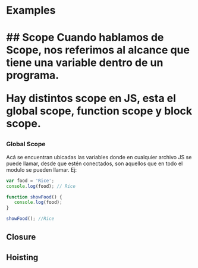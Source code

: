 <p align="center">
  <h1>Examples<h1>
</p>
## Scope
Cuando hablamos de Scope, nos referimos al alcance que tiene una variable dentro de un programa.

Hay distintos scope en JS, esta el global scope, function scope y block scope.

### Global Scope
Acá se encuentran ubicadas las variables donde en cualquier archivo JS se puede llamar, desde que estén conectados, son aquellos que en todo el modulo se pueden llamar.
Ej:
```javascript
var food = 'Rice';
console.log(food); // Rice

function showFood() {
   console.log(food);
}

showFood(); //Rice
```
## Closure

## Hoisting
